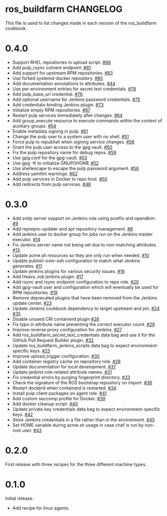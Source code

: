 # ros_buildfarm CHANGELOG

This file is used to list changes made in each version of the ros_buildfarm cookbook.

# 0.4.0

- Support RHEL repositories in upload script. [#86](https://github.com/ros-infrastructure/cookbook-ros-buildfarm/pull/86)
- Add pulp_rsync cotnent endpoint. [#81](https://github.com/ros-infrastructure/cookbook-ros-buildfarm/pull/81)
- Add support for upstream RPM repositories. [#83](https://github.com/ros-infrastructure/cookbook-ros-buildfarm/pull/83)
- Use forked systemd-docker repository. [#80](https://github.com/ros-infrastructure/cookbook-ros-buildfarm/pull/80)
- Add documentation annotations to attributes. [#44](https://github.com/ros-infrastructure/cookbook-ros-buildfarm/pull/44)
- Use per-environment entries for secret text credentials. [#78](https://github.com/ros-infrastructure/cookbook-ros-buildfarm/pull/78)
- Add pulp_base_url credential. [#76](https://github.com/ros-infrastructure/cookbook-ros-buildfarm/pull/76)
- Add optional username for Jenkins password credentials. [#75](https://github.com/ros-infrastructure/cookbook-ros-buildfarm/pull/75)
- Add credentials-binding Jenkins plugin. [#73](https://github.com/ros-infrastructure/cookbook-ros-buildfarm/pull/73)
- Initialize empty RPM repositories. [#67](https://github.com/ros-infrastructure/cookbook-ros-buildfarm/pull/67)
- Restart pulp services immediately after changes. [#64](https://github.com/ros-infrastructure/cookbook-ros-buildfarm/pull/64)
- Add group_execute resource to execute commands within the context of auxiliary groups. [#54](https://github.com/ros-infrastructure/cookbook-ros-buildfarm/pull/54)
- Enable metadata signing in pulp. [#61](https://github.com/ros-infrastructure/cookbook-ros-buildfarm/pull/61)
- Change the pulp user to a system user with no shell. [#51](https://github.com/ros-infrastructure/cookbook-ros-buildfarm/pull/51)
- Force pulp to republish when signing service changes. [#58](https://github.com/ros-infrastructure/cookbook-ros-buildfarm/pull/58)
- Grant the pulp user access to the gpg vault. [#60](https://github.com/ros-infrastructure/cookbook-ros-buildfarm/pull/60)
- Fix the pulp repository name for debug repos. [#59](https://github.com/ros-infrastructure/cookbook-ros-buildfarm/pull/59)
- Use gpg.conf for the gpg-vault. [#53](https://github.com/ros-infrastructure/cookbook-ros-buildfarm/pull/53)
- Use gpg -K to initialize GNUPGHOME [#52](https://github.com/ros-infrastructure/cookbook-ros-buildfarm/pull/52)
- Use shellescape to escape the pulp password argument. [#56](https://github.com/ros-infrastructure/cookbook-ros-buildfarm/pull/56)
- Address yamllint warnings. [#62](https://github.com/ros-infrastructure/cookbook-ros-buildfarm/pull/62)
- Add pulp services in Docker to repo host. [#50](https://github.com/ros-infrastructure/cookbook-ros-buildfarm/pull/50)
- Add redirects from pulp services. [#48](https://github.com/ros-infrastructure/cookbook-ros-buildfarm/pull/48)

# 0.3.0

- Add smtp server support on Jenkins role using postfix and opendkim. [#9](https://github.com/ros-infrastructure/cookbook-ros-buildfarm/pull/9)
- Add reprepro-updater and apt repository management. [#8](https://github.com/ros-infrastructure/cookbook-ros-buildfarm/pull/8)
- Add jenkins user to docker group for jobs run on the Jenkins master executor. [#14](https://github.com/ros-infrastructure/cookbook-ros-buildfarm/pull/14)
- Fix Jenkins server name not being set due to non-matching attributes. [#13](https://github.com/ros-infrastructure/cookbook-ros-buildfarm/pull/13)
- Update acme.sh resources so they are only run when needed. [#10](https://github.com/ros-infrastructure/cookbook-ros-buildfarm/pull/10)
- Update publish-over-ssh configuration to match what Jenkins generates.  [#11](https://github.com/ros-infrastructure/cookbook-ros-buildfarm/pull/11)
- Update jenkins plugins for various security issues. [#16](https://github.com/ros-infrastructure/cookbook-ros-buildfarm/pull/16)
- Add Heavy Job jenkins plugin. [#17](https://github.com/ros-infrastructure/cookbook-ros-buildfarm/pull/17)
- Add rsync and rsync endpoint configuration to repo role. [#20](https://github.com/ros-infrastructure/cookbook-ros-buildfarm/pull/20)
- Add gpg-vault user and configuration which will eventually be used for RPM repositories. [#19](https://github.com/ros-infrastructure/cookbook-ros-buildfarm/pull/19)
- Remove deprecated plugins that have been removed from the Jenkins update center. [#23](https://github.com/ros-infrastructure/cookbook-ros-buildfarm/pull/23)
- Update Jenkins cookbook dependency to target upstream and pin. [#24](https://github.com/ros-infrastructure/cookbook-ros-buildfarm/pull/24) [#35](https://github.com/ros-infrastructure/cookbook-ros-buildfarm/pull/35)
- Disable unused CRI containerd plugin [#26](https://github.com/ros-infrastructure/cookbook-ros-buildfarm/pull/26)
- Fix typo in attribute name preventing the correct executor count. [#29](https://github.com/ros-infrastructure/cookbook-ros-buildfarm/pull/29)
- Improve reverse proxy configuration for Jenkins. [#27](https://github.com/ros-infrastructure/cookbook-ros-buildfarm/pull/27)
- Add ros_buildfarm_secret_text_credentials data bag and use it for the GitHub Pull Request Builder plugin. [#32](https://github.com/ros-infrastructure/cookbook-ros-buildfarm/pull/32)
- Update ros_buildfarm_jenkins_scripts data bag to expect environment-specific keys. [#25](https://github.com/ros-infrastructure/cookbook-ros-buildfarm/pull/25)
- Improve upload_trigger configuration. [#30](https://github.com/ros-infrastructure/cookbook-ros-buildfarm/pull/30)
- Add container registry cache on repository role. [#28](https://github.com/ros-infrastructure/cookbook-ros-buildfarm/pull/28)
- Update documentation for local development. [#37](https://github.com/ros-infrastructure/cookbook-ros-buildfarm/pull/37)
- Update jenkins role-related attribute names. [#31](https://github.com/ros-infrastructure/cookbook-ros-buildfarm/pull/31)
- Fix credential errors by purging fingerprint directory.  [#33](https://github.com/ros-infrastructure/cookbook-ros-buildfarm/pull/33)
- Check the signature of the ROS bootstrap repository on import. [#36](https://github.com/ros-infrastructure/cookbook-ros-buildfarm/pull/36)
- Restart dockerd when containerd is restarted. [#34](https://github.com/ros-infrastructure/cookbook-ros-buildfarm/pull/34)
- Install pulp client packages on agent role. [#41](https://github.com/ros-infrastructure/cookbook-ros-buildfarm/pull/41)
- Add custom seccomp profile for Docker. [#39](https://github.com/ros-infrastructure/cookbook-ros-buildfarm/pull/39)
- Add docker cleanup script. [#40](https://github.com/ros-infrastructure/cookbook-ros-buildfarm/pull/40)
- Update private key credentials data bag to expect environment-specific keys. [#42](https://github.com/ros-infrastructure/cookbook-ros-buildfarm/pull/42)
- Store Jenkins credentials in a file rather than in the environment. [#45](https://github.com/ros-infrastructure/cookbook-ros-buildfarm/pull/45)
- Set HOME variable during acme.sh usage in case chef is run by non-root user. [#43](https://github.com/ros-infrastructure/cookbook-ros-buildfarm/pull/43)

# 0.2.0

First release with three recipes for the three different machine types.

# 0.1.0

Initial release.
- Add recipe for linux agents.

